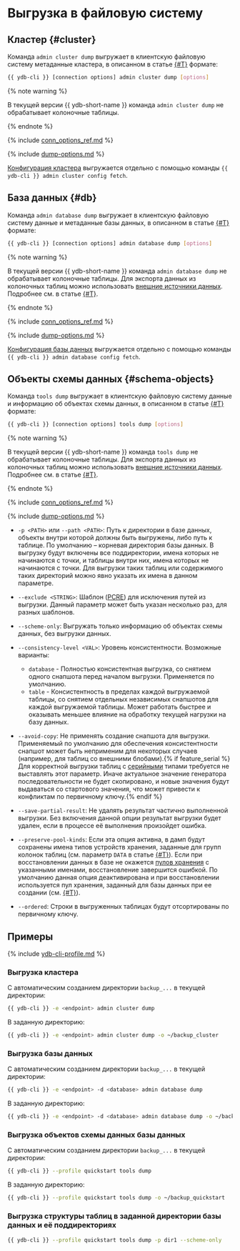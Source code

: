 # Выгрузка в файловую систему

## Кластер {#cluster}

Команда `admin сluster dump` выгружает в клиентскую файловую систему метаданные кластера, в описанном в статье [{#T}](../file-structure.md) формате:

```bash
{{ ydb-cli }} [connection options] admin cluster dump [options]
```

{% note warning %}

В текущей версии {{ ydb-short-name }} команда `admin сluster dump` не обрабатывает колоночные таблицы.

{% endnote %}

{% include [conn_options_ref.md](../../commands/_includes/conn_options_ref.md) %}

{% include [dump-options.md](./dump-options.md) %}

[Конфигурация кластера](../../../../devops/configuration-management/configuration-v2/config-overview.md) выгружается отдельно с помощью команды `{{ ydb-cli }} admin cluster config fetch`.

## База данных {#db}

Команда `admin database dump` выгружает в клиентскую файловую систему данные и метаданные базы данных, в описанном в статье [{#T}](../file-structure.md) формате:

```bash
{{ ydb-cli }} [connection options] admin database dump [options]
```

{% note warning %}

В текущей версии {{ ydb-short-name }} команда `admin database dump` не обрабатывает колоночные таблицы. Для экспорта данных из колоночных таблиц можно использовать [внешние источники данных](../../../../concepts/datamodel/external_data_source.md). Подробнее см. в статье [{#T}](../../../../concepts/federated_query/s3/write_data.md#export-to-s3).

{% endnote %}

{% include [conn_options_ref.md](../../commands/_includes/conn_options_ref.md) %}

{% include [dump-options.md](./dump-options.md) %}

[Конфигурация базы данных](../../../../devops/configuration-management/configuration-v2/config-overview.md) выгружается отдельно с помощью команды `{{ ydb-cli }} admin database config fetch`.

## Объекты схемы данных {#schema-objects}

Команда `tools dump` выгружает в клиентскую файловую систему данные и информацию об объектах схемы данных, в описанном в статье [{#T}](../file-structure.md) формате:

```bash
{{ ydb-cli }} [connection options] tools dump [options]
```

{% note warning %}

В текущей версии {{ ydb-short-name }} команда `tools dump` не обрабатывает колоночные таблицы. Для экспорта данных из колоночных таблиц можно использовать [внешние источники данных](../../../../concepts/datamodel/external_data_source.md). Подробнее см. в статье [{#T}](../../../../concepts/federated_query/s3/write_data.md#export-to-s3).

{% endnote %}

{% include [conn_options_ref.md](../../commands/_includes/conn_options_ref.md) %}

{% include [dump-options.md](./dump-options.md) %}

- `-p <PATH>` или `--path <PATH>`: Путь к директории в базе данных, объекты внутри которой должны быть выгружены, либо путь к таблице. По умолчанию – корневая директория базы данных. В выгрузку будут включены все поддиректории, имена которых не начинаются с точки, и таблицы внутри них, имена которых не начинаются с точки. Для выгрузки таких таблиц или содержимого таких директорий можно явно указать их имена в данном параметре.

- `--exclude <STRING>`: Шаблон ([PCRE](https://www.pcre.org/original/doc/html/pcrepattern.html)) для исключения путей из выгрузки. Данный параметр может быть указан несколько раз, для разных шаблонов.

- `--scheme-only`: Выгружать только информацию об объектах схемы данных, без выгрузки данных.

- `--consistency-level <VAL>`: Уровень консистентности. Возможные варианты:

    - `database` - Полностью консистентная выгрузка, со снятием одного снапшота перед началом выгрузки. Применяется по умолчанию.
    - `table` - Консистентность в пределах каждой выгружаемой таблицы, со снятием отдельных независимых снапшотов для каждой выгружаемой таблицы. Может работать быстрее и оказывать меньшее влияние на обработку текущей нагрузки на базу данных.

- `--avoid-copy`: Не применять создание снапшота для выгрузки. Применяемый по умолчанию для обеспечения консистентности снапшот может быть неприменим для некоторых случаев (например, для таблиц со внешними блобами).{% if feature_serial %} Для корректной выгрузки таблиц с [серийными](../../../../yql/reference/types/serial.md) типами требуется не выставлять этот параметр. Иначе актуальное значение генератора последовательности не будет скопировано, и новые значения будут выдаваться со стартового значения, что может привести к конфликтам по первичному ключу.{% endif %}

- `--save-partial-result`: Не удалять результат частично выполненной выгрузки. Без включения данной опции результат выгрузки будет удален, если в процессе её выполнения произойдет ошибка.

- `--preserve-pool-kinds`: Если эта опция активна, в дамп будут сохранены имена типов устройств хранения, заданные для групп колонок таблиц (см. параметр `DATA` в статье [{#T}](../../../../yql/reference/syntax/create_table/family.md)). Если при восстановлении данных в базе не окажется [пулов хранения](../../../../concepts/glossary.md#storage-pool) с указанными именами, восстановление завершится ошибкой. По умолчанию данная опция деактивирована и при восстановлении используется пул хранения, заданный для базы данных при ее создании (см. [{#T}](../../../../devops/deployment-options/manual/initial-deployment.md#create-db)).

- `--ordered`: Строки в выгруженных таблицах будут отсортированы по первичному ключу.

## Примеры

{% include [ydb-cli-profile.md](../../../../_includes/ydb-cli-profile.md) %}

### Выгрузка кластера

С автоматическим созданием директории `backup_...` в текущей директории:

```bash
{{ ydb-cli }} -e <endpoint> admin cluster dump
```

В заданную директорию:

```bash
{{ ydb-cli }} -e <endpoint> admin cluster dump -o ~/backup_cluster
```

### Выгрузка базы данных

С автоматическим созданием директории `backup_...` в текущей директории:

```bash
{{ ydb-cli }} -e <endpoint> -d <database> admin database dump
```

В заданную директорию:

```bash
{{ ydb-cli }} -e <endpoint> -d <database> admin database dump -o ~/backup_db
```

### Выгрузка объектов схемы данных базы данных

С автоматическим созданием директории `backup_...` в текущей директории:

```bash
{{ ydb-cli }} --profile quickstart tools dump
```

В заданную директорию:

```bash
{{ ydb-cli }} --profile quickstart tools dump -o ~/backup_quickstart
```

### Выгрузка структуры таблиц в заданной директории базы данных и её поддиректориях

```bash
{{ ydb-cli }} --profile quickstart tools dump -p dir1 --scheme-only
```



